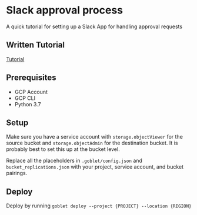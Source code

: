 # Slack approval process

A quick tutorial for setting up a Slack App for handling approval requests

## Written Tutorial

[Tutorial]()

## Prerequisites 

* GCP Account
* GCP CLI
* Python 3.7

## Setup

Make sure you have a service account with `storage.objectViewer` for the source bucket and `storage.objectAdmin` for the destination bucket.
It is probably best to set this up at the bucket level.

Replace all the placeholders in `.goblet/config.json` and `bucket_replications.json` with your project, service account, and bucket pairings.

## Deploy

Deploy by running `goblet deploy --project {PROJECT} --location {REGION}`
